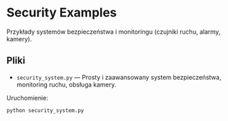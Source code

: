 # Security Examples

Przykłady systemów bezpieczeństwa i monitoringu (czujniki ruchu, alarmy, kamery).

## Pliki
- `security_system.py` — Prosty i zaawansowany system bezpieczeństwa, monitoring ruchu, obsługa kamery.

Uruchomienie:
```bash
python security_system.py
```

